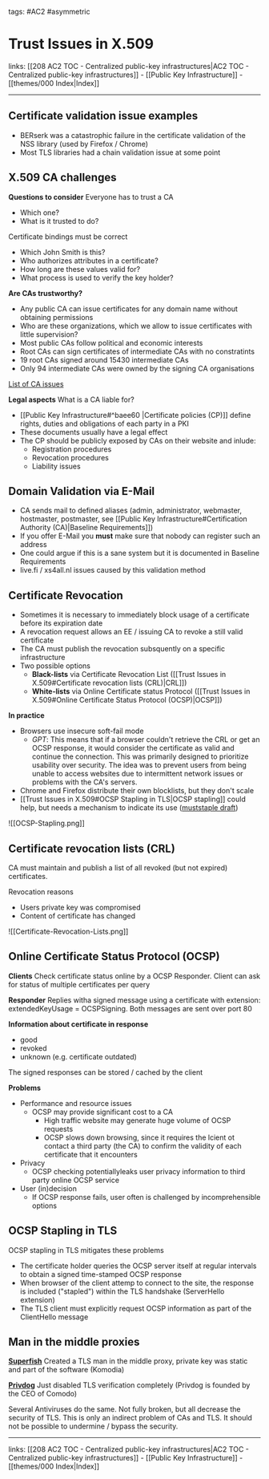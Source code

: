 tags: #AC2 #asymmetric 

# Trust Issues in X.509

links: [[208 AC2 TOC - Centralized public-key infrastructures|AC2 TOC - Centralized public-key infrastructures]] - [[Public Key Infrastructure]] - [[themes/000 Index|Index]]

---

## Certificate validation issue examples

- BERserk was a catastrophic failure in the certificate validation of the NSS library (used by Firefox / Chrome)
- Most TLS libraries had a chain validation issue at some point


## X.509 CA challenges

**Questions to consider**
Everyone has to trust a CA
- Which one?
- What is it trusted to do?

Certificate bindings must be correct
- Which John Smith is this?
- Who authorizes attributes in a certificate?
- How long are these values valid for?
- What process is used to verify the key holder?

**Are CAs trustworthy?**
- Any public CA can issue certificates for any domain name without obtaining permissions
- Who are these organizations, which we allow to issue certificates with little supervision?
- Most public CAs follow political and economic interests
- Root CAs can sign certificates of intermediate CAs with no constratints
- 19 root CAs signed around 15430 intermediate CAs
- Only 94 intermediate CAs were owned by the signing CA organisations

[List of CA issues](http://wiki.cacert.org/Risk/History)

**Legal aspects**
What is a CA liable for?
- [[Public Key Infrastructure#^baee60 |Certificate policies (CP)]] define rights, duties and obligations of each party in a PKI
- These documents usually have a legal effect
- The CP should be publicly exposed by CAs on their website and inlude:
	- Registration procedures
	- Revocation procedures
	- Liability issues


## Domain Validation via E-Mail

- CA sends mail to defined aliases (admin, administrator, webmaster, hostmaster, postmaster, see [[Public Key Infrastructure#Certification Authority (CA)|Baseline Requirements]])
- If you offer E-Mail you **must** make sure that nobody can register such an address
- One could argue if this is a sane system but it is documented in Baseline Requirements
- live.fi / xs4all.nl issues caused by this validation method


## Certificate Revocation

- Sometimes it is necessary to immediately block usage of a certificate before its expiration date
- A revocation request allows an EE / issuing CA to revoke a still valid certificate
- The CA must publish the revocation subsquently on a specific infrastructure
- Two possible options
	- **Black-lists** via Certificate Revocation List ([[Trust Issues in X.509#Certificate revocation lists (CRL)|CRL]])
	- **White-lists** via Online Certificate status Protocol ([[Trust Issues in X.509#Online Certificate Status Protocol (OCSP)|OCSP]])

**In practice**
- Browsers use insecure soft-fail mode
	- *GPT*: This means that if a browser couldn't retrieve the CRL or get an OCSP response, it would consider the certificate as valid and continue the connection. This was primarily designed to prioritize usability over security. The idea was to prevent users from being unable to access websites due to intermittent network issues or problems with the CA's servers.
- Chrome and Firefox distribute their own blocklists, but they don't scale
- [[Trust Issues in X.509#OCSP Stapling in TLS|OCSP stapling]] could help, but needs a mechanism to indicate its use ([muststaple draft](https://blog.apnic.net/2019/01/15/is-the-web-ready-for-ocsp-must-staple/))

![[OCSP-Stapling.png]]


## Certificate revocation lists (CRL)

CA must maintain and publish a list of all revoked (but not expired) certificates.

Revocation reasons
- Users private key was compromised
- Content of certificate has changed

![[Certificate-Revocation-Lists.png]]


## Online Certificate Status Protocol (OCSP)

**Clients**
Check certificate status online by a OCSP Responder. Client can ask for status of multiple certificates per query

**Responder**
Replies witha signed message using a certificate with extension: extendedKeyUsage = OCSPSigning. Both messages are sent over port 80

**Information about certificate in response**
- good
- revoked
- unknown (e.g. certificate outdated)

The signed responses can be stored / cached by the client

**Problems**
- Performance and resource issues
	- OCSP may provide significant cost to a CA
		- High traffic website may generate huge volume of OCSP requests
		- OCSP slows down browsing, since it requires the lcient ot contact a third party (the CA) to confirm the validity of each certificate that it encounters
- Privacy
	- OCSP checking potentiallyleaks user privacy information to third party online OCSP service
- User (in)decision
	- If OCSP response fails, user often is challenged by incomprehensible options


## OCSP Stapling in TLS

OCSP stapling in TLS mitigates these problems
- The certificate holder queries the OCSP server itself at regular intervals to obtain a signed time-stamped OCSP response
- When browser of the client attemp to connect to the site, the response is included ("stapled") within the TLS handshake (ServerHello extension)
- The TLS client must explicitly request OCSP information as part of the ClientHello message


## Man in the middle proxies

**[Superfish](https://en.wikipedia.org/wiki/Superfish)**
Created a TLS man in the middle proxy, private key was static and part of the software (Komodia)

**[Privdog](https://www.heise.de/news/PrivDog-torpediert-die-Web-Sicherheit-im-Namen-der-Privatsphaere-2557756.html)**
Just disabled TLS verification completely (Privdog is founded by the CEO of Comodo)

Several Antiviruses do the same. Not fully broken, but all decrease the security of TLS. This is only an indirect problem of CAs and TLS. It should not be possible to undermine / bypass the security.

---

links: [[208 AC2 TOC - Centralized public-key infrastructures|AC2 TOC - Centralized public-key infrastructures]] - [[Public Key Infrastructure]] - [[themes/000 Index|Index]]